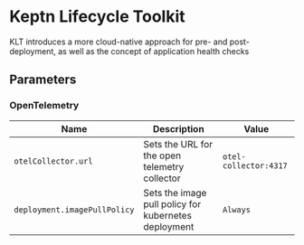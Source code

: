 # Keptn Lifecycle Toolkit

KLT introduces a more cloud-native approach for pre- and post-deployment, as well as the concept of application health
checks

<!-- markdownlint-disable MD012 -->
## Parameters

### OpenTelemetry

| Name                         | Description                                          | Value                 |
| ---------------------------- | ---------------------------------------------------- | --------------------- |
| `otelCollector.url`          | Sets the URL for the open telemetry collector        | `otel-collector:4317` |
| `deployment.imagePullPolicy` | Sets the image pull policy for kubernetes deployment | `Always`              |


<!-- markdownlint-enable MD012 -->